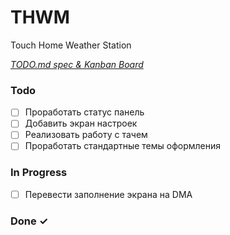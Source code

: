 # THWM

Touch Home Weather Station

<em>[TODO.md spec & Kanban Board](https://bit.ly/3fCwKfM)</em>

### Todo

- [ ] Проработать статус панель  
- [ ] Добавить экран настроек  
- [ ] Реализовать работу с тачем  
- [ ] Проработать стандартные темы оформления  

### In Progress

- [ ] Перевести заполнение экрана на DMA  

### Done ✓


